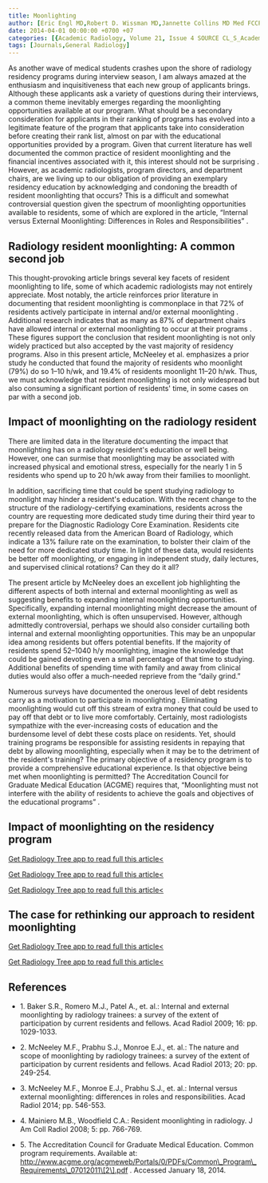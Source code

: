 ```yaml
---
title: Moonlighting
author: [Eric Engl MD,Robert D. Wissman MD,Jannette Collins MD Med FCCP FACR]
date: 2014-04-01 00:00:00 +0700 +07
categories: [{Academic Radiology, Volume 21, Issue 4 SOURCE CL_S_AcademicRadiologyVolume21Issue4 1}]
tags: [Journals,General Radiology]
---
```

As another wave of medical students crashes upon the shore of radiology residency programs during interview season, I am always amazed at the enthusiasm and inquisitiveness that each new group of applicants brings. Although these applicants ask a variety of questions during their interviews, a common theme inevitably emerges regarding the moonlighting opportunities available at our program. What should be a secondary consideration for applicants in their ranking of programs has evolved into a legitimate feature of the program that applicants take into consideration before creating their rank list, almost on par with the educational opportunities provided by a program. Given that current literature has well documented the common practice of resident moonlighting and the financial incentives associated with it, this interest should not be surprising . However, as academic radiologists, program directors, and department chairs, are we living up to our obligation of providing an exemplary residency education by acknowledging and condoning the breadth of resident moonlighting that occurs? This is a difficult and somewhat controversial question given the spectrum of moonlighting opportunities available to residents, some of which are explored in the article, “Internal versus External Moonlighting: Differences in Roles and Responsibilities” .

## Radiology resident moonlighting: A common second job

This thought-provoking article brings several key facets of resident moonlighting to life, some of which academic radiologists may not entirely appreciate. Most notably, the article reinforces prior literature in documenting that resident moonlighting is commonplace in that 72% of residents actively participate in internal and/or external moonlighting . Additional research indicates that as many as 87% of department chairs have allowed internal or external moonlighting to occur at their programs . These figures support the conclusion that resident moonlighting is not only widely practiced but also accepted by the vast majority of residency programs. Also in this present article, McNeeley et al. emphasizes a prior study he conducted that found the majority of residents who moonlight (79%) do so 1–10 h/wk, and 19.4% of residents moonlight 11–20 h/wk. Thus, we must acknowledge that resident moonlighting is not only widespread but also consuming a significant portion of residents' time, in some cases on par with a second job.

## Impact of moonlighting on the radiology resident

There are limited data in the literature documenting the impact that moonlighting has on a radiology resident's education or well being. However, one can surmise that moonlighting may be associated with increased physical and emotional stress, especially for the nearly 1 in 5 residents who spend up to 20 h/wk away from their families to moonlight.

In addition, sacrificing time that could be spent studying radiology to moonlight may hinder a resident's education. With the recent change to the structure of the radiology-certifying examinations, residents across the country are requesting more dedicated study time during their third year to prepare for the Diagnostic Radiology Core Examination. Residents cite recently released data from the American Board of Radiology, which indicate a 13% failure rate on the examination, to bolster their claim of the need for more dedicated study time. In light of these data, would residents be better off moonlighting, or engaging in independent study, daily lectures, and supervised clinical rotations? Can they do it all?

The present article by McNeeley does an excellent job highlighting the different aspects of both internal and external moonlighting as well as suggesting benefits to expanding internal moonlighting opportunities. Specifically, expanding internal moonlighting might decrease the amount of external moonlighting, which is often unsupervised. However, although admittedly controversial, perhaps we should also consider curtailing both internal and external moonlighting opportunities. This may be an unpopular idea among residents but offers potential benefits. If the majority of residents spend 52–1040 h/y moonlighting, imagine the knowledge that could be gained devoting even a small percentage of that time to studying. Additional benefits of spending time with family and away from clinical duties would also offer a much-needed reprieve from the “daily grind.”

Numerous surveys have documented the onerous level of debt residents carry as a motivation to participate in moonlighting . Eliminating moonlighting would cut off this stream of extra money that could be used to pay off that debt or to live more comfortably. Certainly, most radiologists sympathize with the ever-increasing costs of education and the burdensome level of debt these costs place on residents. Yet, should training programs be responsible for assisting residents in repaying that debt by allowing moonlighting, especially when it may be to the detriment of the resident's training? The primary objective of a residency program is to provide a comprehensive educational experience. Is that objective being met when moonlighting is permitted? The Accreditation Council for Graduate Medical Education (ACGME) requires that, “Moonlighting must not interfere with the ability of residents to achieve the goals and objectives of the educational programs” .

## Impact of moonlighting on the residency program

[Get Radiology Tree app to read full this article<](https://clinicalpub.com/app)

[Get Radiology Tree app to read full this article<](https://clinicalpub.com/app)

[Get Radiology Tree app to read full this article<](https://clinicalpub.com/app)

## The case for rethinking our approach to resident moonlighting

[Get Radiology Tree app to read full this article<](https://clinicalpub.com/app)

[Get Radiology Tree app to read full this article<](https://clinicalpub.com/app)

## References

- 1\. Baker S.R., Romero M.J., Patel A., et. al.: Internal and external moonlighting by radiology trainees: a survey of the extent of participation by current residents and fellows. Acad Radiol 2009; 16: pp. 1029-1033.


- 2\. McNeeley M.F., Prabhu S.J., Monroe E.J., et. al.: The nature and scope of moonlighting by radiology trainees: a survey of the extent of participation by current residents and fellows. Acad Radiol 2013; 20: pp. 249-254.


- 3\. McNeeley M.F., Monroe E.J., Prabhu S.J., et. al.: Internal versus external moonlighting: differences in roles and responsibilities. Acad Radiol 2014; pp. 546-553.


- 4\. Mainiero M.B., Woodfield C.A.: Resident moonlighting in radiology. J Am Coll Radiol 2008; 5: pp. 766-769.


- 5\.  The Accreditation Council for Graduate Medical Education. Common program requirements. Available at:  http://www.acgme.org/acgmeweb/Portals/0/PDFs/Common\_Program\_Requirements\_07012011\[2\].pdf  . Accessed January 18, 2014.